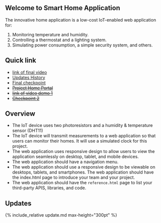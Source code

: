 ## Welcome to Smart Home Application 

The innovative home application is a low-cost IoT-enabled web application for:
1. Monitoring temperature and humidity.
2. Controlling a thermostat and a lighting system.
3. Simulating power consumption, a simple security system, and others.

## Quick link

- [link of final video](https://www.youtube.com/watch?v=_J8TAvN8uEI&ab_channel=JaewanKim)
- [Updates History](update.md)
- [Final checkpoint](checkpoint3.md)
- [<strike>Project Home Portal</strike>](#)
- [<strike>link of video demo 1</strike>](#)
- [<strike>Checkpoint 2</strike>](checkpoint2.md)


## Overview

- The IoT device uses two photoresistors and a humidity & temperature sensor (DHT11)
- The IoT device will transmit measurements to a web application so that users can monitor their homes. It will use a simulated clock for this project.
- The web application uses responsive design to allow users to view the application seamlessly on desktop, tablet, and mobile devices.
- The web application should have a navigation menu.
- The web application should use a responsive design to be viewable on desktops, tablets, and smartphones. The web application should have the index.html page to introduce your team and your project.
- The web application should have the `reference.html` page to list your third-party APIS, libraries, and code.

## Updates

{% include_relative update.md max-height="300pt" %}



